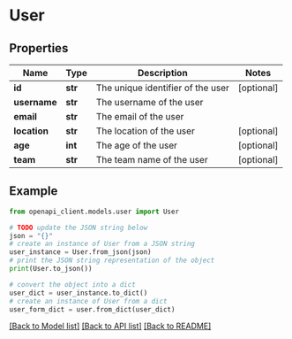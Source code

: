 # User


## Properties

Name | Type | Description | Notes
------------ | ------------- | ------------- | -------------
**id** | **str** | The unique identifier of the user | [optional] 
**username** | **str** | The username of the user | 
**email** | **str** | The email of the user | 
**location** | **str** | The location of the user | [optional] 
**age** | **int** | The age of the user | [optional] 
**team** | **str** | The team name of the user | [optional] 

## Example

```python
from openapi_client.models.user import User

# TODO update the JSON string below
json = "{}"
# create an instance of User from a JSON string
user_instance = User.from_json(json)
# print the JSON string representation of the object
print(User.to_json())

# convert the object into a dict
user_dict = user_instance.to_dict()
# create an instance of User from a dict
user_form_dict = user.from_dict(user_dict)
```
[[Back to Model list]](../README.md#documentation-for-models) [[Back to API list]](../README.md#documentation-for-api-endpoints) [[Back to README]](../README.md)


